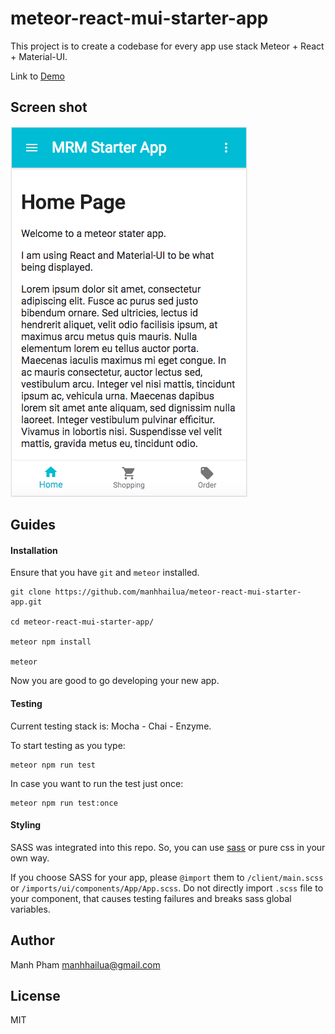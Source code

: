 # meteor-react-mui-starter-app

This project is to create a codebase for every app use stack Meteor + React + Material-UI.

Link to [Demo](https://meteor-react-mui-starter-app.herokuapp.com/)

## Screen shot

<img src="https://github.com/manhhailua/meteor-react-mui-starter-app/raw/master/public/screen-shot.png" alt="mobile-screen-shot" />

## Guides

#### Installation

Ensure that you have `git` and `meteor` installed.

```
git clone https://github.com/manhhailua/meteor-react-mui-starter-app.git

cd meteor-react-mui-starter-app/

meteor npm install

meteor
```

Now you are good to go developing your new app.

#### Testing

Current testing stack is: Mocha - Chai - Enzyme.

To start testing as you type:

```
meteor npm run test
```

In case you want to run the test just once:

```
meteor npm run test:once
```

#### Styling

SASS was integrated into this repo. So, you can use [sass](http://sass-lang.com/) or pure css in your own way.

If you choose SASS for your app, please `@import` them to `/client/main.scss` or `/imports/ui/components/App/App.scss`. Do not directly import `.scss` file to your component, that causes testing failures and breaks sass global variables.

## Author

Manh Pham <manhhailua@gmail.com>

## License

MIT
